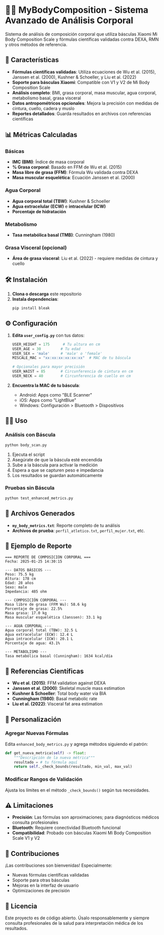 # 🏃‍♂️ MyBodyComposition - Sistema Avanzado de Análisis Corporal

Sistema de análisis de composición corporal que utiliza básculas Xiaomi Mi Body Composition Scale y fórmulas científicas validadas contra DEXA, RMN y otros métodos de referencia.

## 🚀 Características

- **Fórmulas científicas validadas**: Utiliza ecuaciones de Wu et al. (2015), Janssen et al. (2000), Kushner & Schoeller, y Liu et al. (2022)
- **Soporte para básculas Xiaomi**: Compatible con V1 y V2 de Mi Body Composition Scale
- **Análisis completo**: BMI, grasa corporal, masa muscular, agua corporal, metabolismo basal, grasa visceral
- **Datos antropométricos opcionales**: Mejora la precisión con medidas de cintura, cuello, cadera y muslo
- **Reportes detallados**: Guarda resultados en archivos con referencias científicas

## 📊 Métricas Calculadas

### Básicas
- **IMC (BMI)**: Índice de masa corporal
- **% Grasa corporal**: Basado en FFM de Wu et al. (2015)
- **Masa libre de grasa (FFM)**: Fórmula Wu validada contra DEXA
- **Masa muscular esquelética**: Ecuación Janssen et al. (2000)

### Agua Corporal
- **Agua corporal total (TBW)**: Kushner & Schoeller
- **Agua extracelular (ECW)** e **intracelular (ICW)**
- **Porcentaje de hidratación**

### Metabolismo
- **Tasa metabólica basal (TMB)**: Cunningham (1980)

### Grasa Visceral (opcional)
- **Área de grasa visceral**: Liu et al. (2022) - requiere medidas de cintura y cuello

## 🛠️ Instalación

1. **Clona o descarga** este repositorio
2. **Instala dependencias**:
   ```bash
   pip install bleak
   ```

## ⚙️ Configuración

1. **Edita `user_config.py`** con tus datos:
   ```python
   USER_HEIGHT = 175      # Tu altura en cm
   USER_AGE = 30         # Tu edad
   USER_SEX = 'male'     # 'male' o 'female'
   MISCALE_MAC = "xx:xx:xx:xx:xx:xx"  # MAC de tu báscula
   
   # Opcionales para mayor precisión
   USER_WAIST = 85       # Circunferencia de cintura en cm
   USER_NECK = 40        # Circunferencia de cuello en cm
   ```

2. **Encuentra la MAC de tu báscula**:
   - Android: Apps como "BLE Scanner"
   - iOS: Apps como "LightBlue"
   - Windows: Configuración > Bluetooth > Dispositivos

## 🏃‍♂️ Uso

### Análisis con Báscula
```bash
python body_scan.py
```

1. Ejecuta el script
2. Asegúrate de que la báscula esté encendida
3. Sube a la báscula para activar la medición
4. Espera a que se capturen peso e impedancia
5. Los resultados se guardan automáticamente

### Pruebas sin Báscula
```bash
python test_enhanced_metrics.py
```

## 📁 Archivos Generados

- **`my_body_metrics.txt`**: Reporte completo de tu análisis
- **Archivos de prueba**: `perfil_atletico.txt`, `perfil_mujer.txt`, etc.

## 📝 Ejemplo de Reporte

```
=== REPORTE DE COMPOSICIÓN CORPORAL ===
Fecha: 2025-01-25 14:30:15

--- DATOS BÁSICOS ---
Peso: 75.5 kg
Altura: 178 cm
Edad: 28 años
Sexo: male
Impedancia: 485 ohm

--- COMPOSICIÓN CORPORAL ---
Masa libre de grasa (FFM Wu): 58.6 kg
Porcentaje de grasa: 22.5%
Masa grasa: 17.0 kg
Masa muscular esquelética (Janssen): 33.1 kg

--- AGUA CORPORAL ---
Agua corporal total (TBW): 32.5 L
Agua extracelular (ECW): 12.4 L
Agua intracelular (ICW): 20.1 L
Porcentaje de agua: 43.1%

--- METABOLISMO ---
Tasa metabólica basal (Cunningham): 1634 kcal/día
```

## 🔬 Referencias Científicas

- **Wu et al. (2015)**: FFM validation against DEXA
- **Janssen et al. (2000)**: Skeletal muscle mass estimation
- **Kushner & Schoeller**: Total body water via BIA
- **Cunningham (1980)**: Basal metabolic rate
- **Liu et al. (2022)**: Visceral fat area estimation

## 🔧 Personalización

### Agregar Nuevas Fórmulas
Edita `enhanced_body_metrics.py` y agrega métodos siguiendo el patrón:

```python
def get_nueva_metrica(self) -> float:
    """Descripción de la nueva métrica"""
    resultado = # tu fórmula aquí
    return self._check_bounds(resultado, min_val, max_val)
```

### Modificar Rangos de Validación
Ajusta los límites en el método `_check_bounds()` según tus necesidades.

## ⚠️ Limitaciones

- **Precisión**: Las fórmulas son aproximaciones; para diagnósticos médicos consulta profesionales
- **Bluetooth**: Requiere conectividad Bluetooth funcional
- **Compatibilidad**: Probado con básculas Xiaomi Mi Body Composition Scale V1 y V2

## 🤝 Contribuciones

¡Las contribuciones son bienvenidas! Especialmente:
- Nuevas fórmulas científicas validadas
- Soporte para otras básculas
- Mejoras en la interfaz de usuario
- Optimizaciones de precisión

## 📄 Licencia

Este proyecto es de código abierto. Úsalo responsablemente y siempre consulta profesionales de la salud para interpretación médica de los resultados.
